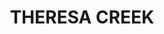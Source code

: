 ---
lastmod: '2025-04-06T06:05:20+00:00'
latitude: -29.338403
layout: suburb
longitude: 153.002402
postcode: '2469'
state: NSW
title: THERESA CREEK
url: /nsw/theresa-creek/
---